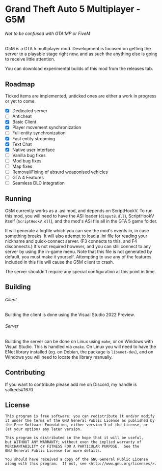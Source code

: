 # Grand Theft Auto 5 Multiplayer - G5M
###### Not to be confused with GTA:MP or FiveM

G5M is a GTA 5 multiplayer mod. Development is focused on getting the server to a playable stage right now,
and as such the anything else is going to receive little attention.

You can download experimental builds of this mod from the releases tab.

## Roadmap

Ticked items are implemented, unticked ones are either a work in progress or yet to come.

- [x]  Dedicated server
- [ ]  Anticheat
- [x]  Basic Client
- [x]  Player movement synchronization
- [ ]  Full entity synchronization
- [x]  Fast entity streaming
- [x]  Text Chat
- [x]  Native user interface
- [ ]  Vanilla bug fixes
- [ ]  Mod bug fixes
- [ ]  Map fixes
- [ ]  Removal/Fixing of absurd weaponised vehicles
- [ ]  GTA 4 Features
- [ ]  Seamless DLC integration

## Running

G5M currently works as a .asi mod, and depends on ScriptHookV. To run this mod, you will need to have
the ASI loader (`dinput8.dll`), ScriptHookV itself (`ScriptHookV.dll`), and the mod's ASI file all in the
GTA 5 game folder.

It will generate a logfile which you can see the mod's events in, in case something breaks. It will also
attempt to load a .ini file for reading your nickname and quick-connect server. (F3 connects to this, and
F4 disconnects.) It's not required however, and you can still connect to any server by using the in-game
menu. Note that this file is not generated by default, you must make it yourself. Attempting to use any of
the features included in this file will cause the G5M client to crash.

The server shouldn't require any special configuration at this point in time.

## Building

###### Client
Building the client is done using the Visual Studio 2022 Preview.

###### Server
Building the server can be done on Linux using `make`, or on Windows with Visual Studio. This is handled
via `cmake`. On Linux you will need to have the ENet library installed (eg. on Debian, the package is
`libenet-dev`), and on Windows you will need to locate the library manually.

## Contributing

If you want to contribute please add me on Discord, my handle is sallreds#1670.

## License

	This program is free software: you can redistribute it and/or modify
	it under the terms of the GNU General Public License as published by
	the Free Software Foundation, either version 3 of the License, or
	(at your option) any later version.

	This program is distributed in the hope that it will be useful,
	but WITHOUT ANY WARRANTY; without even the implied warranty of
	MERCHANTABILITY or FITNESS FOR A PARTICULAR PURPOSE.  See the
	GNU General Public License for more details.

	You should have received a copy of the GNU General Public License
	along with this program.  If not, see <http://www.gnu.org/licenses/>.
